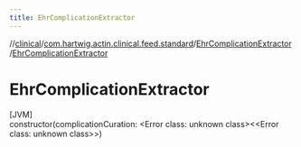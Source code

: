 ```yaml
---
title: EhrComplicationExtractor
---
```

//[clinical](../../../index.html)/[com.hartwig.actin.clinical.feed.standard](../index.html)/[EhrComplicationExtractor](index.html)/[EhrComplicationExtractor](-ehr-complication-extractor.html)



# EhrComplicationExtractor



[JVM]\
constructor(complicationCuration: &lt;Error class: unknown class&gt;&lt;&lt;Error class: unknown class&gt;&gt;)





